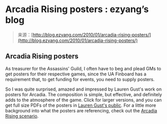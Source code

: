 <!--yml
category: 未分类
date: 2024-07-01 18:18:29
-->

# Arcadia Rising posters : ezyang’s blog

> 来源：[http://blog.ezyang.com/2010/01/arcadia-rising-posters/](http://blog.ezyang.com/2010/01/arcadia-rising-posters/)

## Arcadia Rising posters

As treasurer for the Assassins' Guild, I often have to beg and plead GMs to get posters for their respective games, since the UA Finboard has a requirement that, to get funding for events, you need to supply posters.

So I was quite surprised, amazed and impressed by Lauren Gust's work on posters for Arcadia. The composition is simple, but effective, and definitely adds to the atmosphere of the game. Click for larger versions, and you can get full size PDFs of the posters in [Lauren Gust's public](http://web.mit.edu/~lgust/Public/arcadia). For a little more background into what the posters are referencing, check out the [Arcadia Rising scenario](http://arcnet.mit.edu/arcadia-scenario.pdf).
